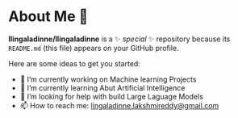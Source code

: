   # About Me 👋


**llingaladinne/llingaladinne** is a ✨ _special_ ✨ repository because its `README.md` (this file) appears on your GitHub profile.

Here are some ideas to get you started:

- 🔭 I’m currently working on Machine learning Projects  
- 🌱 I’m currently learning Abut Artificial Intelligence
- 🤔 I’m looking for help with build Large Laguage Models
- 📫 How to reach me: lingaladinne.lakshmireddy@gmail.com
  
